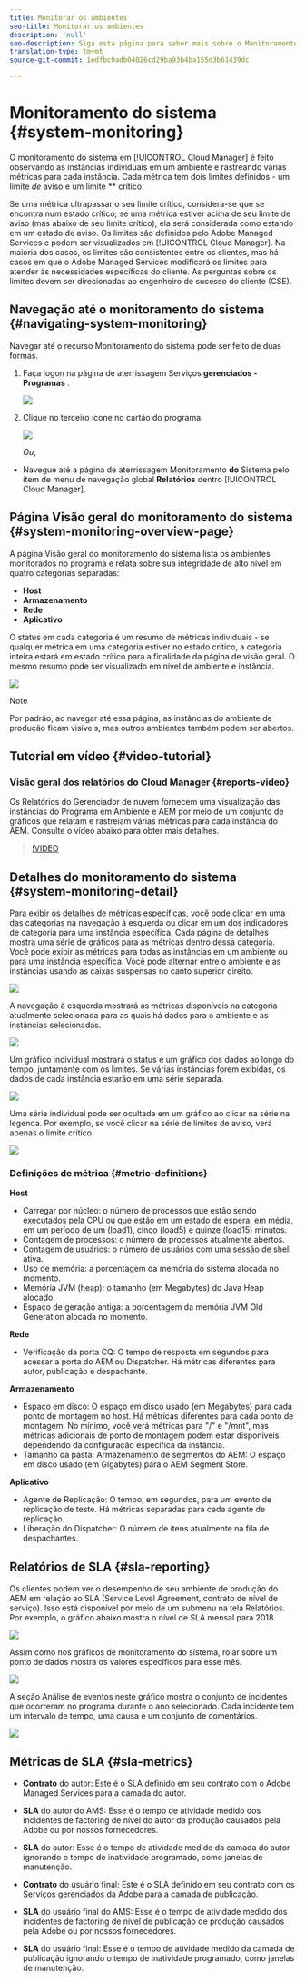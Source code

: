 ```yaml
---
title: Monitorar os ambientes
seo-title: Monitorar os ambientes
description: 'null'
seo-description: Siga esta página para saber mais sobre o Monitoramento do sistema no Gerenciador de nuvem que é feito observando as instâncias individuais em um ambiente e rastreando várias métricas para cada instância.
translation-type: tm+mt
source-git-commit: 1edfbc0adb04026cd29ba93b4ba155d3b61439dc

---
```



# Monitoramento do sistema {#system-monitoring}

O monitoramento do sistema em [!UICONTROL Cloud Manager] é feito observando as instâncias individuais em um ambiente e rastreando várias métricas para cada instância. Cada métrica tem dois limites definidos - um limite *de* aviso e um limite ** crítico.

Se uma métrica ultrapassar o seu limite crítico, considera-se que se encontra num estado crítico; se uma métrica estiver acima de seu limite de aviso (mas abaixo de seu limite crítico), ela será considerada como estando em um estado de aviso. Os limites são definidos pelo Adobe Managed Services e podem ser visualizados em [!UICONTROL Cloud Manager]. Na maioria dos casos, os limites são consistentes entre os clientes, mas há casos em que o Adobe Managed Services modificará os limites para atender às necessidades específicas do cliente. As perguntas sobre os limites devem ser direcionadas ao engenheiro de sucesso do cliente (CSE).

## Navegação até o monitoramento do sistema {#navigating-system-monitoring}

Navegar até o recurso Monitoramento do sistema pode ser feito de duas formas.

1. Faça logon na página de aterrissagem Serviços **gerenciados - Programas** .

   ![](assets/ProgramLanding.png)

1. Clique no terceiro ícone no cartão do programa.

   ![](assets/program-card.png)

   *Ou*,

* Navegue até a página de aterrissagem Monitoramento **do** Sistema pelo item de menu de navegação global **Relatórios** dentro [!UICONTROL Cloud Manager].


## Página Visão geral do monitoramento do sistema {#system-monitoring-overview-page}

A página Visão geral do monitoramento do sistema lista os ambientes monitorados no programa e relata sobre sua integridade de alto nível em quatro categorias separadas:

* **Host**
* **Armazenamento**
* **Rede**
* **Aplicativo**

O status em cada categoria é um resumo de métricas individuais - se qualquer métrica em uma categoria estiver no estado crítico, a categoria inteira estará em estado crítico para a finalidade da página de visão geral. O mesmo resumo pode ser visualizado em nível de ambiente e instância.

![](assets/System-Monitoring-Reports.png)

>[!NOTE]
>
>Por padrão, ao navegar até essa página, as instâncias do ambiente de produção ficam visíveis, mas outros ambientes também podem ser abertos.

## Tutorial em vídeo {#video-tutorial}

### Visão geral dos relatórios do Cloud Manager {#reports-video}

Os Relatórios do Gerenciador de nuvem fornecem uma visualização das instâncias do Programa em Ambiente e AEM por meio de um conjunto de gráficos que relatam e rastreiam várias métricas para cada instância do AEM.
Consulte o vídeo abaixo para obter mais detalhes.

>[!VIDEO](https://video.tv.adobe.com/v/26315/?captions=por_br)

## Detalhes do monitoramento do sistema {#system-monitoring-detail}

Para exibir os detalhes de métricas específicas, você pode clicar em uma das categorias na navegação à esquerda ou clicar em um dos indicadores de categoria para uma instância específica. Cada página de detalhes mostra uma série de gráficos para as métricas dentro dessa categoria. Você pode exibir as métricas para todas as instâncias em um ambiente ou para uma instância específica. Você pode alternar entre o ambiente e as instâncias usando as caixas suspensas no canto superior direito.

![](assets/System_Monitoring1.png)

A navegação à esquerda mostrará as métricas disponíveis na categoria atualmente selecionada para as quais há dados para o ambiente e as instâncias selecionadas.

![](assets/System_Monitoring2.png)

Um gráfico individual mostrará o status e um gráfico dos dados ao longo do tempo, juntamente com os limites. Se várias instâncias forem exibidas, os dados de cada instância estarão em uma série separada.

![](assets/Monitoring_Graphs1.png)

Uma série individual pode ser ocultada em um gráfico ao clicar na série na legenda.
Por exemplo, se você clicar na série de limites de aviso, verá apenas o limite crítico.

![](assets/Monitoring_Graphs2.png)

### Definições de métrica {#metric-definitions}

**Host**

* Carregar por núcleo: o número de processos que estão sendo executados pela CPU ou que estão em um estado de espera, em média, em um período de um (load1), cinco (load5) e quinze (load15) minutos.
* Contagem de processos: o número de processos atualmente abertos.
* Contagem de usuários: o número de usuários com uma sessão de shell ativa.
* Uso de memória: a porcentagem da memória do sistema alocada no momento.
* Memória JVM (heap): o tamanho (em Megabytes) do Java Heap alocado.
* Espaço de geração antiga: a porcentagem da memória JVM Old Generation alocada no momento.

**Rede**

* Verificação da porta CQ: O tempo de resposta em segundos para acessar a porta do AEM ou Dispatcher. Há métricas diferentes para autor, publicação e despachante.

**Armazenamento**

* Espaço em disco: O espaço em disco usado (em Megabytes) para cada ponto de montagem no host. Há métricas diferentes para cada ponto de montagem. No mínimo, você verá métricas para "/" e "/mnt", mas métricas adicionais de ponto de montagem podem estar disponíveis dependendo da configuração específica da instância.
* Tamanho da pasta: Armazenamento de segmentos do AEM: O espaço em disco usado (em Gigabytes) para o AEM Segment Store.

**Aplicativo**

* Agente de Replicação: O tempo, em segundos, para um evento de replicação de teste. Há métricas separadas para cada agente de replicação.
* Liberação do Dispatcher: O número de itens atualmente na fila de despachantes.

## Relatórios de SLA {#sla-reporting}

Os clientes podem ver o desempenho de seu ambiente de produção do AEM em relação ao SLA (Service Level Agreement, contrato de nível de serviço). Isso está disponível por meio de um submenu na tela Relatórios.
Por exemplo, o gráfico abaixo mostra o nível de SLA mensal para 2018.

![](assets/SLA-Reports-one.png)

Assim como nos gráficos de monitoramento do sistema, rolar sobre um ponto de dados mostra os valores específicos para esse mês.

![](assets/SLA-Reports-two.png)

A seção Análise de eventos neste gráfico mostra o conjunto de incidentes que ocorreram no programa durante o ano selecionado. Cada incidente tem um intervalo de tempo, uma causa e um conjunto de comentários.

![](assets/sla-reporting3.png)

## Métricas de SLA {#sla-metrics}

* **Contrato** do autor: Este é o SLA definido em seu contrato com o Adobe Managed Services para a camada do autor.

* **SLA** do autor do AMS: Esse é o tempo de atividade medido dos incidentes de factoring de nível do autor da produção causados pela Adobe ou por nossos fornecedores.

* **SLA** do autor: Esse é o tempo de atividade medido da camada do autor ignorando o tempo de inatividade programado, como janelas de manutenção.

* **Contrato** do usuário final: Este é o SLA definido em seu contrato com os Serviços gerenciados da Adobe para a camada de publicação.

* **SLA** do usuário final do AMS: Esse é o tempo de atividade medido dos incidentes de factoring de nível de publicação de produção causados pela Adobe ou por nossos fornecedores.

* **SLA** do usuário final: Esse é o tempo de atividade medido da camada de publicação ignorando o tempo de inatividade programado, como janelas de manutenção.